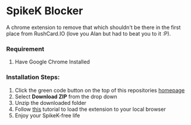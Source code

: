 # SpikeK Blocker

A chrome extension to remove that which shouldn't be there in the first place from RushCard.IO (love you Alan but had to beat you to it :P).

### Requirement
1. Have Google Chrome Installed

### Installation Steps: 
1. Click the green code button on the top of this repositories [homepage](https://github.com/Goha-Dueling-Bar-Tech/SpikeK-Blocker)
2. Select **Download ZIP** from the drop down
3. Unzip the downloaded folder
4. Follow [this](https://www.youtube.com/watch?v=dhaGRJvJAII) tutorial to load the extension to your local browser
5. Enjoy your SpikeK-free life

